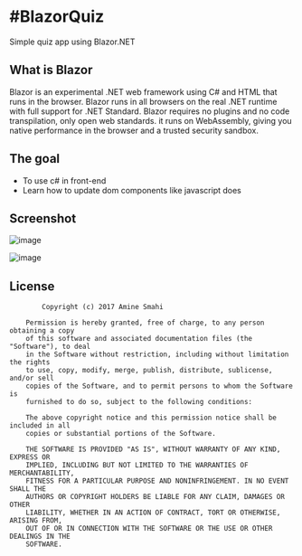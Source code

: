 # #BlazorQuiz
Simple quiz app using Blazor.NET 

## What is Blazor
Blazor is an experimental .NET web framework using C# and HTML that runs in the browser.
Blazor runs in all browsers on the real .NET runtime with full support for .NET Standard. Blazor requires no plugins and no code transpilation, only open web standards. it runs on WebAssembly, giving you native performance in the browser and a trusted security sandbox.

## The goal
* To use c# in front-end
* Learn how to update dom components like javascript does

## Screenshot
![image](https://user-images.githubusercontent.com/24621701/44950013-5b1e1d00-ae35-11e8-8ffa-925c51707b25.png)

![image](https://user-images.githubusercontent.com/24621701/44950014-5eb1a400-ae35-11e8-9123-3ac33bbaae1f.png)

## License

            Copyright (c) 2017 Amine Smahi

        Permission is hereby granted, free of charge, to any person obtaining a copy
        of this software and associated documentation files (the "Software"), to deal
        in the Software without restriction, including without limitation the rights
        to use, copy, modify, merge, publish, distribute, sublicense, and/or sell
        copies of the Software, and to permit persons to whom the Software is
        furnished to do so, subject to the following conditions:

        The above copyright notice and this permission notice shall be included in all
        copies or substantial portions of the Software.

        THE SOFTWARE IS PROVIDED "AS IS", WITHOUT WARRANTY OF ANY KIND, EXPRESS OR
        IMPLIED, INCLUDING BUT NOT LIMITED TO THE WARRANTIES OF MERCHANTABILITY,
        FITNESS FOR A PARTICULAR PURPOSE AND NONINFRINGEMENT. IN NO EVENT SHALL THE
        AUTHORS OR COPYRIGHT HOLDERS BE LIABLE FOR ANY CLAIM, DAMAGES OR OTHER
        LIABILITY, WHETHER IN AN ACTION OF CONTRACT, TORT OR OTHERWISE, ARISING FROM,
        OUT OF OR IN CONNECTION WITH THE SOFTWARE OR THE USE OR OTHER DEALINGS IN THE
        SOFTWARE.
